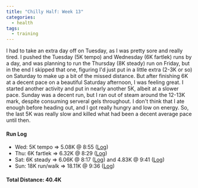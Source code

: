```yaml
---
title: "Chilly Half: Week 13"
categories:
  - health
tags:
  - training
---
```


I had to take an extra day off on Tuesday, as I was pretty sore and really tired. I pushed the Tuesday (5K tempo) and Wednesday (6K fartlek) runs by a day, and was planning to run the Thursday (8K steady) run on Friday, but in the end I skipped that one, figuring I'd just put in a little extra (2-3K or so) on Saturday to make up a bit of the missed distance. But after finishing 6K at a decent pace on a beautiful Saturday afternoon, I was feeling great. I started another activity and put in nearly another 5K, albeit at a slower pace. Sunday was a decent run, but I ran out of steam around the 12-13K mark, despite consuming serveral gels throughout. I don't think that I ate enough before heading out, and I got really hungry and low on energy. So, the last 5K was really slow and killed what had been a decent average pace until then.

#### Run Log

- Wed: 5K tempo &rArr; 5.08K @ 8:55 ([Log](https://runkeeper.com/user/cdevans/activity/1698598033))
- Thu: 6K fartlek &rArr; 6.32K @ 8:29 ([Log](https://runkeeper.com/user/cdevans/activity/1699259727))
- Sat: 6K steady &rArr; 6.06K @ 8:17 ([Log](https://runkeeper.com/user/cdevans/activity/1700523929)) and 4.83K @ 9:41 ([Log](https://runkeeper.com/user/cdevans/activity/1700542319))
- Sun: 18K run/walk &rArr; 18.11K @ 9:36 ([Log](https://runkeeper.com/user/cdevans/activity/1701242985))

#### Total Distance: 40.4K
